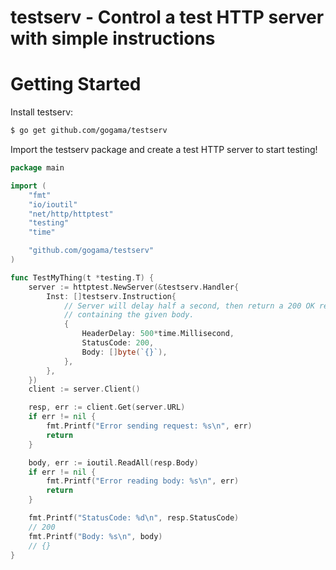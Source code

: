 testserv - Control a test HTTP server with simple instructions
==============================================================

Getting Started
===============

Install testserv:

```sh
$ go get github.com/gogama/testserv
```

Import the testserv package and create a test HTTP server to start testing!

```go
package main

import (
	"fmt"
	"io/ioutil"
	"net/http/httptest"
	"testing"
	"time"

	"github.com/gogama/testserv"
)

func TestMyThing(t *testing.T) {
	server := httptest.NewServer(&testserv.Handler{
		Inst: []testserv.Instruction{
			// Server will delay half a second, then return a 200 OK response
			// containing the given body.
			{
				HeaderDelay: 500*time.Millisecond,
				StatusCode: 200,
				Body: []byte(`{}`),
			},
		},
	})
	client := server.Client()

	resp, err := client.Get(server.URL)
	if err != nil {
		fmt.Printf("Error sending request: %s\n", err)
		return
	}

	body, err := ioutil.ReadAll(resp.Body)
	if err != nil {
		fmt.Printf("Error reading body: %s\n", err)
		return
	}

	fmt.Printf("StatusCode: %d\n", resp.StatusCode)
	// 200
	fmt.Printf("Body: %s\n", body)
	// {}
}
```
